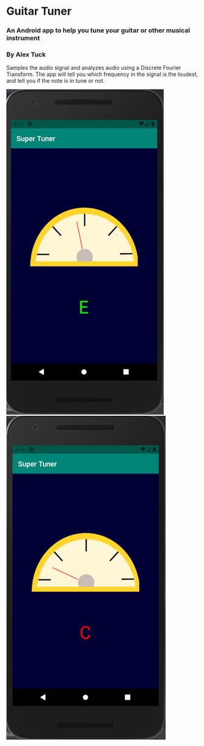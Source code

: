 # Guitar Tuner
### An Android app to help you tune your guitar or other musical instrument
### By Alex Tuck

Samples the audio signal and analyzes audio using a Discrete Fourier Transform. The app will tell you which frequency in the signal is the loudest, and tell you if the note is in tune or not.

![alt text](Images/good-E.PNG "That E look pretty good!")
![alt text](Images/bad-C.PNG "That C is flat!")
